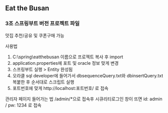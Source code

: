## Eat the Busan 
### 3조 스프링부트 버전 프로젝트 파일
맛집 추천/공유 및 쿠폰구매 가능

사용법 
1. C:\spring\eatthebusan 이름으로 프로젝트 복사 후 import
2. application.properties에 포트 및 oracle 정보 맞게 변경
3. 스프링부트 실행 > Entity 완성됨
4. 오라클 sql developer에 들어가서 dbsequenceQuery.txt와 dbinsertQuery.txt 복붙한 후 순서대로 스크립트 실행
5. 포트번호에 맞게 http://localhost:포트번호/ 로 접속

관리자 페이지 들어가는 법
/admin/*으로 접속후 시큐리티로그인 창이 뜨면 id: admin / pw: 1234 로 접속
